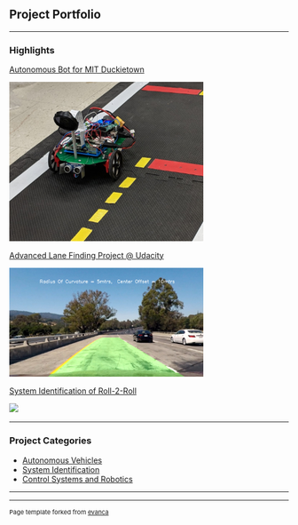 ## Project Portfolio

---

### Highlights 

[Autonomous Bot for MIT Duckietown](/sample_page)

<img width ="350" src="images/autonomous_bot.jpg?raw=true"/>

[Advanced Lane Finding Project @ Udacity](/pdf/sample_presentation.pdf)

<img width ="350" src="images/lane_output.jpg?raw=true"/>

[System Identification of Roll-2-Roll](http://example.com/)

<img width ="350" src="images/roll2roll.png?raw=true"/>

--- 

### Project Categories

- [Autonomous Vehicles](http://example.com/)
- [System Identification](http://example.com/)
- [Control Systems and Robotics](http://example.com/)

---




---
<p style="font-size:11px">Page template forked from <a href="https://github.com/evanca/quick-portfolio">evanca</a></p>
<!-- Remove above link if you don't want to attibute -->
